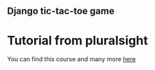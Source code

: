 ## Django tic-tac-toe game
# Tutorial from pluralsight 
You can find this course and many more [here](https://app.pluralsight.com/library/courses/django-fundamentals-update/table-of-contents)